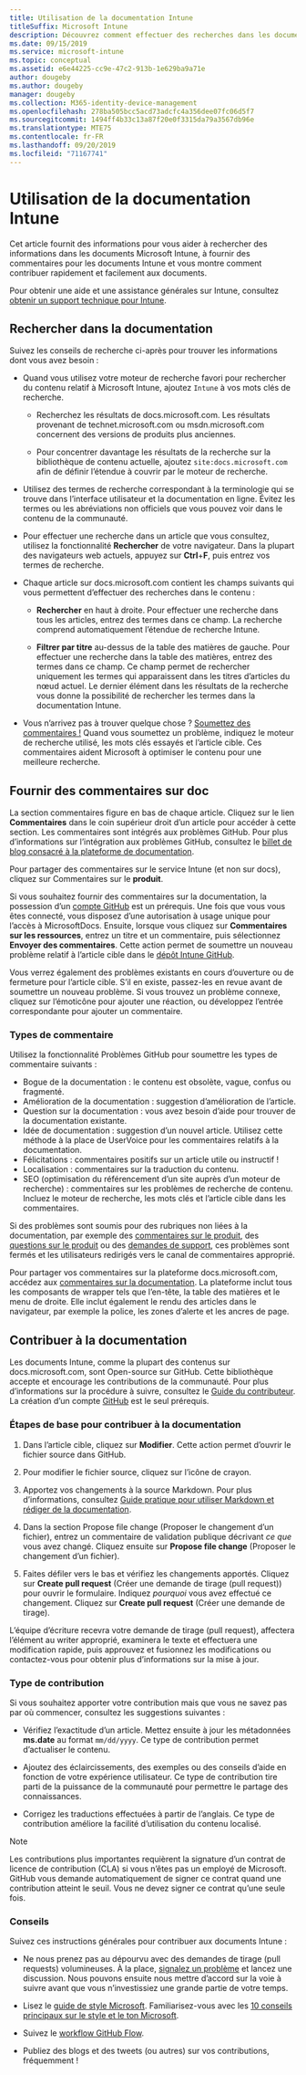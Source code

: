 ```yaml
---
title: Utilisation de la documentation Intune
titleSuffix: Microsoft Intune
description: Découvrez comment effectuer des recherches dans les documents Intune, fournir des commentaires sur les documents et contribuer à la documentation.
ms.date: 09/15/2019
ms.service: microsoft-intune
ms.topic: conceptual
ms.assetid: e6e44225-cc9e-47c2-913b-1e629ba9a71e
author: dougeby
ms.author: dougeby
manager: dougeby
ms.collection: M365-identity-device-management
ms.openlocfilehash: 278ba505bcc5acd73adcfc4a356dee07fc06d5f7
ms.sourcegitcommit: 1494ff4b33c13a87f20e0f3315da79a3567db96e
ms.translationtype: MTE75
ms.contentlocale: fr-FR
ms.lasthandoff: 09/20/2019
ms.locfileid: "71167741"
---
```

# <a name="using-the-intune-docs"></a>Utilisation de la documentation Intune

Cet article fournit des informations pour vous aider à rechercher des informations dans les documents Microsoft Intune, à fournir des commentaires pour les documents Intune et vous montre comment contribuer rapidement et facilement aux documents.

Pour obtenir une aide et une assistance générales sur Intune, consultez [obtenir un support technique pour Intune](get-support.md).

## <a name="search-the-docs"></a>Rechercher dans la documentation

 Suivez les conseils de recherche ci-après pour trouver les informations dont vous avez besoin :  

- Quand vous utilisez votre moteur de recherche favori pour rechercher du contenu relatif à Microsoft Intune, ajoutez `Intune` à vos mots clés de recherche.  

  - Recherchez les résultats de docs.microsoft.com. Les résultats provenant de technet.microsoft.com ou msdn.microsoft.com concernent des versions de produits plus anciennes.  

  - Pour concentrer davantage les résultats de la recherche sur la bibliothèque de contenu actuelle, ajoutez `site:docs.microsoft.com` afin de définir l’étendue à couvrir par le moteur de recherche.  

- Utilisez des termes de recherche correspondant à la terminologie qui se trouve dans l’interface utilisateur et la documentation en ligne. Évitez les termes ou les abréviations non officiels que vous pouvez voir dans le contenu de la communauté.

- Pour effectuer une recherche dans un article que vous consultez, utilisez la fonctionnalité **Rechercher** de votre navigateur. Dans la plupart des navigateurs web actuels, appuyez sur **Ctrl**+**F**, puis entrez vos termes de recherche.  

- Chaque article sur docs.microsoft.com contient les champs suivants qui vous permettent d’effectuer des recherches dans le contenu :  

  - **Rechercher** en haut à droite. Pour effectuer une recherche dans tous les articles, entrez des termes dans ce champ. La recherche comprend automatiquement l’étendue de recherche Intune.

  - **Filtrer par titre** au-dessus de la table des matières de gauche. Pour effectuer une recherche dans la table des matières, entrez des termes dans ce champ. Ce champ permet de rechercher uniquement les termes qui apparaissent dans les titres d’articles du nœud actuel. Le dernier élément dans les résultats de la recherche vous donne la possibilité de rechercher les termes dans la documentation Intune.

- Vous n’arrivez pas à trouver quelque chose ? [Soumettez des commentaires !](#provide-doc-feedback) Quand vous soumettez un problème, indiquez le moteur de recherche utilisé, les mots clés essayés et l’article cible. Ces commentaires aident Microsoft à optimiser le contenu pour une meilleure recherche.  

## <a name="provide-doc-feedback"></a>Fournir des commentaires sur doc

La section commentaires figure en bas de chaque article. Cliquez sur le lien **Commentaires** dans le coin supérieur droit d’un article pour accéder à cette section. Les commentaires sont intégrés aux problèmes GitHub. Pour plus d’informations sur l’intégration aux problèmes GitHub, consultez le [billet de blog consacré à la plateforme de documentation](https://docs.microsoft.com/teamblog/a-new-feedback-system-is-coming-to-docs).

Pour partager des commentaires sur le service Intune (et non sur docs), cliquez sur Commentaires sur le **produit**.

Si vous souhaitez fournir des commentaires sur la documentation, la possession d’un [compte GitHub](https://github.com/join) est un prérequis. Une fois que vous vous êtes connecté, vous disposez d’une autorisation à usage unique pour l’accès à MicrosoftDocs. Ensuite, lorsque vous cliquez sur **Commentaires sur les ressources**, entrez un titre et un commentaire, puis sélectionnez **Envoyer des commentaires**. Cette action permet de soumettre un nouveau problème relatif à l’article cible dans le [dépôt Intune GitHub](https://github.com/MicrosoftDocs/intunedocs/issues).

Vous verrez également des problèmes existants en cours d’ouverture ou de fermeture pour l’article cible. S’il en existe, passez-les en revue avant de soumettre un nouveau problème. Si vous trouvez un problème connexe, cliquez sur l’émoticône pour ajouter une réaction, ou développez l’entrée correspondante pour ajouter un commentaire.

### <a name="types-of-feedback"></a>Types de commentaire

Utilisez la fonctionnalité Problèmes GitHub pour soumettre les types de commentaire suivants :

- Bogue de la documentation : le contenu est obsolète, vague, confus ou fragmenté.
- Amélioration de la documentation : suggestion d’amélioration de l’article.
- Question sur la documentation : vous avez besoin d’aide pour trouver de la documentation existante.
- Idée de documentation : suggestion d’un nouvel article. Utilisez cette méthode à la place de UserVoice pour les commentaires relatifs à la documentation.
- Félicitations : commentaires positifs sur un article utile ou instructif !
- Localisation : commentaires sur la traduction du contenu.
- SEO (optimisation du référencement d’un site auprès d’un moteur de recherche) : commentaires sur les problèmes de recherche de contenu. Incluez le moteur de recherche, les mots clés et l’article cible dans les commentaires.

Si des problèmes sont soumis pour des rubriques non liées à la documentation, par exemple des [commentaires sur le produit](https://microsoftintune.uservoice.com/forums/291681-ideas), des [questions sur le produit](https://social.technet.microsoft.com/Forums/en-US/home?forum=microsoftintuneprod) ou des [demandes de support](get-support.md), ces problèmes sont fermés et les utilisateurs redirigés vers le canal de commentaires approprié.

Pour partager vos commentaires sur la plateforme docs.microsoft.com, accédez aux [commentaires sur la documentation](https://aka.ms/sitefeedback). La plateforme inclut tous les composants de wrapper tels que l’en-tête, la table des matières et le menu de droite. Elle inclut également le rendu des articles dans le navigateur, par exemple la police, les zones d’alerte et les ancres de page.

## <a name="contribute-to-docs"></a>Contribuer à la documentation

Les documents Intune, comme la plupart des contenus sur docs.microsoft.com, sont Open-source sur GitHub. Cette bibliothèque accepte et encourage les contributions de la communauté. Pour plus d’informations sur la procédure à suivre, consultez le [Guide du contributeur](https://docs.microsoft.com/contribute). La création d’un compte [GitHub](https://github.com/join) est le seul prérequis.

### <a name="basic-steps-to-contribute-to-docs"></a>Étapes de base pour contribuer à la documentation

1. Dans l’article cible, cliquez sur **Modifier**. Cette action permet d’ouvrir le fichier source dans GitHub.  

2. Pour modifier le fichier source, cliquez sur l’icône de crayon.  

3. Apportez vos changements à la source Markdown. Pour plus d’informations, consultez [Guide pratique pour utiliser Markdown et rédiger de la documentation](https://docs.microsoft.com/contribute/how-to-write-use-markdown).  

4. Dans la section Propose file change (Proposer le changement d’un fichier), entrez un commentaire de validation publique décrivant *ce que* vous avez changé. Cliquez ensuite sur **Propose file change** (Proposer le changement d’un fichier).  

5. Faites défiler vers le bas et vérifiez les changements apportés. Cliquez sur **Create pull request** (Créer une demande de tirage (pull request)) pour ouvrir le formulaire. Indiquez *pourquoi* vous avez effectué ce changement. Cliquez sur **Create pull request** (Créer une demande de tirage).

L’équipe d’écriture recevra votre demande de tirage (pull request), affectera l’élément au writer approprié, examinera le texte et effectuera une modification rapide, puis approuvez et fusionnez les modifications ou contactez-vous pour obtenir plus d’informations sur la mise à jour.  

### <a name="what-to-contribute"></a>Type de contribution

Si vous souhaitez apporter votre contribution mais que vous ne savez pas par où commencer, consultez les suggestions suivantes :  

- Vérifiez l’exactitude d’un article. Mettez ensuite à jour les métadonnées **ms.date** au format `mm/dd/yyyy`. Ce type de contribution permet d’actualiser le contenu.  

- Ajoutez des éclaircissements, des exemples ou des conseils d’aide en fonction de votre expérience utilisateur. Ce type de contribution tire parti de la puissance de la communauté pour permettre le partage des connaissances.

- Corrigez les traductions effectuées à partir de l’anglais. Ce type de contribution améliore la facilité d’utilisation du contenu localisé.  

> [!Note]  
> Les contributions plus importantes requièrent la signature d’un contrat de licence de contribution (CLA) si vous n’êtes pas un employé de Microsoft. GitHub vous demande automatiquement de signer ce contrat quand une contribution atteint le seuil. Vous ne devez signer ce contrat qu’une seule fois.

### <a name="tips"></a>Conseils

Suivez ces instructions générales pour contribuer aux documents Intune :

- Ne nous prenez pas au dépourvu avec des demandes de tirage (pull requests) volumineuses. À la place, [signalez un problème](#provide-doc-feedback) et lancez une discussion. Nous pouvons ensuite nous mettre d’accord sur la voie à suivre avant que vous n’investissiez une grande partie de votre temps.  

- Lisez le [guide de style Microsoft](https://aka.ms/MicrosoftStyle). Familiarisez-vous avec les [10 conseils principaux sur le style et le ton Microsoft](https://docs.microsoft.com/style-guide/top-10-tips-style-voice).  

- Suivez le [workflow GitHub Flow](https://guides.github.com/introduction/flow/).  

- Publiez des blogs et des tweets (ou autres) sur vos contributions, fréquemment !  

